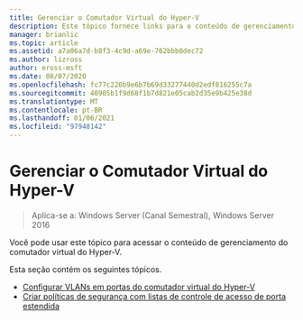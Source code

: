 ```yaml
---
title: Gerenciar o Comutador Virtual do Hyper-V
description: Este tópico fornece links para o conteúdo de gerenciamento do comutador virtual do Hyper-V para o Windows Server 2016.
manager: brianlic
ms.topic: article
ms.assetid: a7a06a7d-b8f3-4c9d-a69e-762bbb0dec72
ms.author: lizross
author: eross-msft
ms.date: 08/07/2020
ms.openlocfilehash: fc77c220b9e6b7b69d33277440d2edf816255c7a
ms.sourcegitcommit: 40905b1f9d68f1b7d821e05cab2d35e9b425e38d
ms.translationtype: MT
ms.contentlocale: pt-BR
ms.lasthandoff: 01/06/2021
ms.locfileid: "97948142"
---
```

# <a name="manage-hyper-v-virtual-switch"></a>Gerenciar o Comutador Virtual do Hyper-V

>Aplica-se a: Windows Server (Canal Semestral), Windows Server 2016

Você pode usar este tópico para acessar o conteúdo de gerenciamento do comutador virtual do Hyper-V.

Esta seção contém os seguintes tópicos.

- [Configurar VLANs em portas do comutador virtual do Hyper-V](Configure-and-View-VLAN-Settings-on-Hyper-V-Virtual-Switch-Ports.md)
- [Criar políticas de segurança com listas de controle de acesso de porta estendida](Create-Security-Policies-with-Extended-Port-Access-Control-Lists.md)


